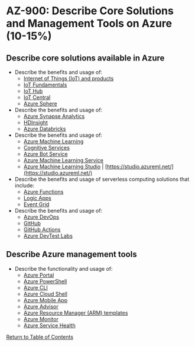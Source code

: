 # AZ-900: Describe Core Solutions and Management Tools on Azure (10-15%)

## Describe core solutions available in Azure
* Describe the benefits and usage of:
    * [Internet of Things (IoT) and products](https://docs.microsoft.com/en-us/azure/iot-fundamentals/iot-services-and-technologies)
    * [IoT Fundamentals](https://docs.microsoft.com/bs-cyrl-ba/azure/iot-fundamentals/index)
    * [IoT Hub](https://docs.microsoft.com/en-ca/azure/iot-hub/about-iot-hub)
    * [IoT Central](https://docs.microsoft.com/en-ca/azure/iot-central/overview-iot-central)
    * [Azure Sphere](https://docs.microsoft.com/en-us/azure-sphere/product-overview/what-is-azure-sphere)
* Describe the benefits and usage of:
    * [Azure Synapse Analytics](https://docs.microsoft.com/en-ca/azure/sql-data-warehouse/sql-data-warehouse-overview-what-is)
    * [HDInsight](https://docs.microsoft.com/en-ca/azure/hdinsight/)
    * [Azure Databricks](https://docs.microsoft.com/en-us/azure/azure-databricks/what-is-azure-databricks)
* Describe the benefits and usage of:
    * [Azure Machine Learning](https://azure.microsoft.com/en-ca/services/machine-learning/)
    * [Cognitive Services](https://azure.microsoft.com/en-us/services/cognitive-services/)
    * [Azure Bot Service](https://azure.microsoft.com/en-ca/services/bot-services/)
    * [Azure Machine Learning Service](https://azure.microsoft.com/en-ca/services/machine-learning-service/)
    * [Azure Machine Learning Studio](https://azure.microsoft.com/en-ca/services/machine-learning-studio/) | [https://studio.azureml.net/](https://studio.azureml.net/)
* Describe the benefits and usage of serverless computing solutions that include:
    * [Azure Functions](https://docs.microsoft.com/en-us/azure/azure-functions/functions-overview)
    * [Logic Apps](https://docs.microsoft.com/en-ca/azure/logic-apps/logic-apps-overview)
    * [Event Grid](https://docs.microsoft.com/en-us/azure/event-grid/overview)
* Describe the benefits and usage of:
    * [Azure DevOps](https://docs.microsoft.com/en-us/azure/devops/user-guide/what-is-azure-devops)
    * [GitHub](https://github.com/)
    * [GitHub Actions](https://github.com/features/actions)
    * [Azure DevTest Labs](https://azure.microsoft.com/en-us/services/devtest-lab/)

## Describe Azure management tools
* Describe the functionality and usage of:
    * [Azure Portal](https://docs.microsoft.com/en-us/azure/azure-portal/azure-portal-overview)
    * [Azure PowerShell](https://docs.microsoft.com/en-us/powershell/azure/overview?view=azps-1.6.0)
    * [Azure CLI](https://docs.microsoft.com/en-us/cli/azure/?view=azure-cli-latest)
    * [Azure Cloud Shell](https://docs.microsoft.com/en-us/azure/cloud-shell/overview)
    * [Azure Mobile App](https://azure.microsoft.com/en-us/services/app-service/mobile/)
    * [Azure Advisor](https://docs.microsoft.com/en-us/azure/advisor/advisor-overview)
    * [Azure Resource Manager (ARM) templates](https://docs.microsoft.com/en-us/azure/azure-resource-manager/templates/overview)
    * [Azure Monitor](https://docs.microsoft.com/en-us/azure/azure-monitor/overview)
    * [Azure Service Health](https://docs.microsoft.com/en-ca/azure/service-health/)

[Return to Table of Contents](README.md)
